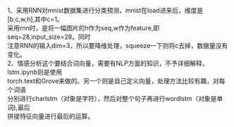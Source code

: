 1、采用RNN对mnist数据集进行分类预测，mnist在load进来后，维度是[b,c,w,h],其中c=1。   
    采用rnn时，是将一幅图片的h作为seq,w作为feature,即seq=28,input_size=28。同时   
    注意RNN的输入dim=3，所以要降维处理，squeeze一下则将c去掉，数据量没有变化。   
2、情感分析这个要结合词向量，需要有NLP方面的知识，不予详细解释，lstm.ipynb则是使用   
    torch.text和Grove来做的。另一个则是自己定义向量，处理方法比较有趣，对每个词语   
    分别进行charlstm（对象是字符），然后对整个句子再进行wordlstm（对象是单词),最后   
    拼接特征向量进行最后的运算。
